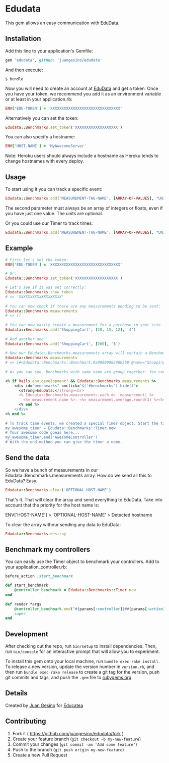 # Edudata

This gem allows an easy communication with [EduData](http://data.educatea.com.ar).

## Installation

Add this line to your application's Gemfile:

```ruby
gem 'edudata', github: 'juangesino/edudata'
```

And then execute:

    $ bundle

Now you will need to create an account at [EduData](http://data.educatea.com.ar) and get a token. Once you have your token, we recommend you add it as an environment variable or at least in your application.rb:

```ruby
ENV['EDU-TOKEN'] = 'XXXXXXXXXXXXXXXXXXXXXXXXXXXXXXX'
``` 

Alternatively you can set the token:

```ruby
Edudata::Benchmarks.set_token('XXXXXXXXXXXXXXXXXXX')
``` 
  
 You can also specify a hostname:

```ruby
ENV['HOST-NAME'] = 'MyAwesomeServer'
``` 
  Note: Heroku users should always include a hostname as Heroku tends to change hostnames with every deploy.  


## Usage

To start using it you can track a specific event:

```ruby
Edudata::Benchmarks.add('MEASUREMENT-TAG-NAME', [ARRAY-OF-VALUES], "UNITS")
``` 
  The second parameter must always be an array of integers or floats, even if you have just one value. The units are optional.

Or you could use our Timer to track times:

```ruby
Edudata::Benchmarks.add('MEASUREMENT-TAG-NAME', [ARRAY-OF-VALUES], "UNITS")
``` 

## Example

```ruby
# First let's set the token:    
ENV['EDU-TOKEN'] = 'XXXXXXXXXXXXXXXXXXXXXXXXXXXXXXX'  

# Or:    
Edudata::Benchmarks.set_token('XXXXXXXXXXXXXXXXXXX')   

# Let's see if it was set correctly:   
Edudata::Benchmarks.show_token
# => 'XXXXXXXXXXXXXXXXXXX'
    
# You can now check if there are any measurements pending to be sent:    
Edudata::Benchmarks.measurements   
# => []
    
# You can now easily create a measurement for a purchase in your site
Edudata::Benchmarks.add('ShoppingCart', [20, 15, 12], '$')
   
# And another one 
Edudata::Benchmarks.add('ShoppingCart', [260], '$')
   
# Now our Edudata::Benchmarks.measurements array will contain a Benchmark object 
Edudata::Benchmarks.measurements   
# => [#<Edudata::Benchmarks::Benchmark:0x0000000296b3b8 @name="ShoppingCart", @values=[260, 20, 15, 12], @unit="$", @max=260, @min=12, @average=76.75>]  
  
# As you can see, benchmarks with same name are group together. You can even show this values for development purposes

<% if Rails.env.development? && Edudata::Benchmarks.measurements %>
    <div id="benchmarks" onclick="$('#benchmarks').hide()">
      <strong>EduData:</strong><br>
      <% Edudata::Benchmarks.measurements.each do |measurement| %>
        <%= measurement.name %>: <%= measurement.average.round(3) %><%= measurement.unit %> <%= measurement.max != measurement.min ? "(#{measurement.max}/#{measurement.min})" : "" %><br>
      <% end %>
    </div>
<% end %>  
  
# To track time events, we created a special Timer object. Start the timer by creating an instance:
my_awesome_timer = Edudata::Benchmarks::Timer.new   
# Your awesome code goeas here...  
my_awesome_timer.end('AwesomeController')  
# With the end method you can give the timer a name.

```
## Send the data
So we have a bunch of measurements in our Edudata::Benchmarks.measurements array. How do we send all this to EduData? Easy.

```ruby
Edudata::Benchmarks.clear('OPTIONAL-HOST-NAME')
``` 

That's it. That will clear the array and send everything to EduData. Take into account that the priority for the host name is: 
  
  ENV['HOST-NAME'] > 'OPTIONAL-HOST-NAME' > Detected hostname    

To clear the array withour sending any data to EduData:

```ruby
Edudata::Benchmarks.destroy
``` 

## Benchmark my controllers
 You can easily use the Timer object to benchmark your controllers. Add to your application_controller.rb:

```ruby
before_action :start_benchmark  

def start_benchmark
	@controller_benchmark = Edudata::Benchmarks::Timer.new
end  
  
def render *args
	@controller_benchmark.end("#{params[:controller]}##{params[:action]}") # Give it the name you want!
	super
end
``` 


## Development

After checking out the repo, run `bin/setup` to install dependencies. Then, run `bin/console` for an interactive prompt that will allow you to experiment.

To install this gem onto your local machine, run `bundle exec rake install`. To release a new version, update the version number in `version.rb`, and then run `bundle exec rake release` to create a git tag for the version, push git commits and tags, and push the `.gem` file to [rubygems.org](https://rubygems.org).

## Details

Created by [Juan Gesino](https://github.com/juangesino) for [Educatea](http://educatea.com.ar)

## Contributing

1. Fork it ( https://github.com/juangesino/edudata/fork )
2. Create your feature branch (`git checkout -b my-new-feature`)
3. Commit your changes (`git commit -am 'Add some feature'`)
4. Push to the branch (`git push origin my-new-feature`)
5. Create a new Pull Request
